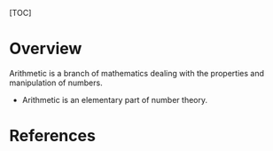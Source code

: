 [TOC]

# Overview

Arithmetic is a branch of mathematics dealing with the properties and
manipulation of numbers.
- Arithmetic is an elementary part of number theory.

# References

[wiki]: https://en.wikipedia.org/wiki/Arithmetic
